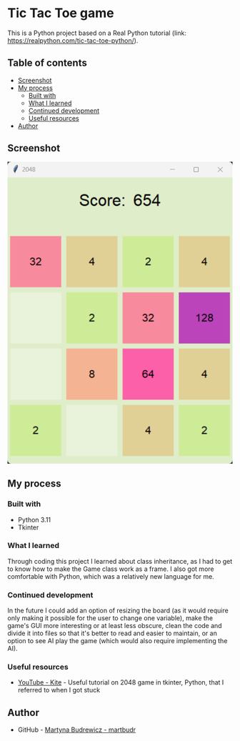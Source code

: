 # Tic Tac Toe game

This is a Python project based on a Real Python tutorial (link: https://realpython.com/tic-tac-toe-python/).

## Table of contents

- [Screenshot](#screenshot)
- [My process](#my-process)
  - [Built with](#built-with)
  - [What I learned](#what-i-learned)
  - [Continued development](#continued-development)
  - [Useful resources](#useful-resources)
- [Author](#author)

## Screenshot

![2048 Game](./2048.png)

## My process

### Built with

- Python 3.11
- Tkinter

### What I learned

Through coding this project I learned about class inheritance, as I had to get to know how to make the Game class work as a frame. I also got more comfortable with Python, which was a relatively new language for me.

### Continued development

In the future I could add an option of resizing the board (as it would require only making it possible for the user to change one variable), make the game's GUI more interesting or at least less obscure, clean the code and divide it into files so that it's better to read and easier to maintain, or an option to see AI play the game (which would also require implementing the AI).

### Useful resources

- [YouTube - Kite](https://www.youtube.com/watch?v=b4XP2IcI-Bg&ab_channel=Kite) - Useful tutorial on 2048 game in tkinter, Python, that I referred to when I got stuck

## Author

- GitHub - [Martyna Budrewicz - martbudr](https://github.com/martbudr)